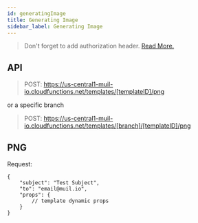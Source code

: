 ```yaml
---
id: generatingImage
title: Generating Image
sidebar_label: Generating Image
---
```


> Don't forget to add authorization header. [Read More.](authorization.md)

## API

> POST: https://us-central1-muil-io.cloudfunctions.net/templates/[templateID]/png

or a specific branch

> POST: https://us-central1-muil-io.cloudfunctions.net/templates/[branch]/[templateID]/png

## PNG

Request:

```
{
    "subject": "Test Subject",
    "to": "email@muil.io",
    "props": {
        // template dynamic props
    }
}
```
